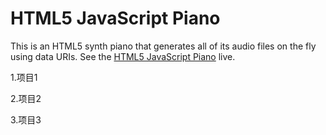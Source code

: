HTML5 JavaScript Piano
======================

This is an HTML5 synth piano that generates all of its audio files on the fly using data URIs. See the [HTML5 JavaScript Piano](http://mrcoles.com/piano/) live.

1.项目1

2.项目2

3.项目3
